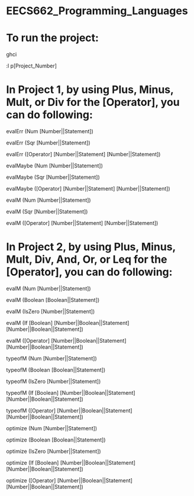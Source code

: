 # EECS662_Programming_Languages
# To run the project:
ghci

:l p[Project_Number]

# In Project 1, by using Plus, Minus, Mult, or Div for the [Operator], you can do following:
evalErr (Num [Number||Statement])

evalErr (Sqr [Number||Statement])

evalErr ([Operator] [Number||Statement] [Number||Statement])


evalMaybe (Num [Number||Statement])

evalMaybe (Sqr [Number||Statement])

evalMaybe ([Operator] [Number||Statement] [Number||Statement])


evalM (Num [Number||Statement])

evalM (Sqr [Number||Statement])

evalM ([Operator] [Number||Statement] [Number||Statement])

# In Project 2, by using Plus, Minus, Mult, Div, And, Or, or Leq for the [Operator], you can do following:
evalM (Num [Number||Statement])

evalM (Boolean [Boolean||Statement])

evalM (IsZero [Number||Statement])

evalM (If [Boolean] [Number||Boolean||Statement] [Number||Boolean||Statement])

evalM ([Operator] [Number||Boolean||Statement] [Number||Boolean||Statement])


typeofM (Num [Number||Statement])

typeofM (Boolean [Boolean||Statement])

typeofM (IsZero [Number||Statement])

typeofM (If [Boolean] [Number||Boolean||Statement] [Number||Boolean||Statement])

typeofM ([Operator] [Number||Boolean||Statement] [Number||Boolean||Statement])


optimize (Num [Number||Statement])

optimize (Boolean [Boolean||Statement])

optimize (IsZero [Number||Statement])

optimize (If [Boolean] [Number||Boolean||Statement] [Number||Boolean||Statement])

optimize ([Operator] [Number||Boolean||Statement] [Number||Boolean||Statement])
